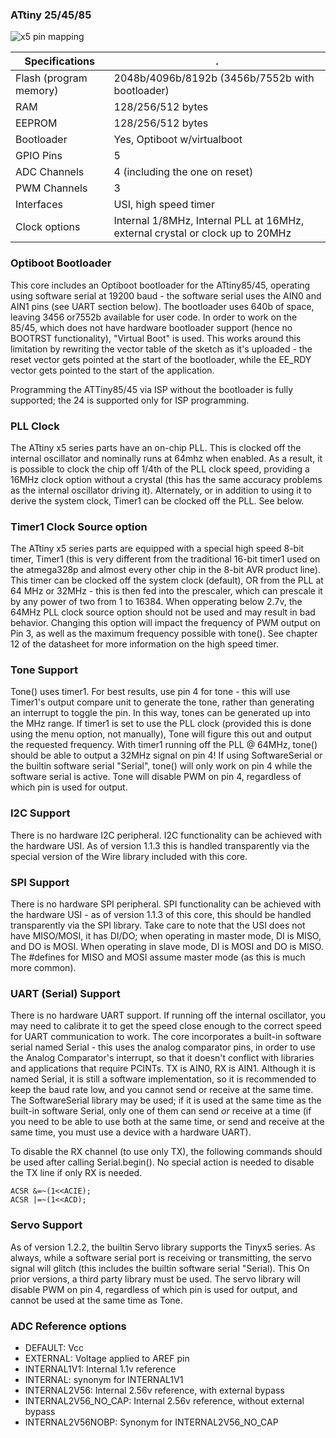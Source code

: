 
### ATtiny 25/45/85
![x5 pin mapping](http://drazzy.com/e/img/PinoutT85a.jpg "Arduino Pin Mapping for ATtiny x5 series")


 Specifications |  .
------------ | -------------
Flash (program memory)   | 2048b/4096b/8192b (3456b/7552b with bootloader)
RAM  | 128/256/512 bytes
EEPROM | 128/256/512 bytes
Bootloader | Yes, Optiboot w/virtualboot
GPIO Pins | 5
ADC Channels | 4 (including the one on reset)
PWM Channels | 3
Interfaces | USI, high speed timer
Clock options | Internal 1/8MHz, Internal PLL at 16MHz, external crystal or clock up to 20MHz

### Optiboot Bootloader
This core includes an Optiboot bootloader for the ATtiny85/45, operating using software serial at 19200 baud - the software serial uses the AIN0 and AIN1 pins (see UART section below). The bootloader uses 640b of space, leaving 3456 or7552b available for user code. In order to work on the 85/45, which does not have hardware bootloader support (hence no BOOTRST functionality), "Virtual Boot" is used. This works around this limitation by rewriting the vector table of the sketch as it's uploaded - the reset vector gets pointed at the start of the bootloader, while the EE_RDY vector gets pointed to the start of the application.

Programming the ATTiny85/45 via ISP without the bootloader is fully supported; the 24 is supported only for ISP programming.

### PLL Clock
The ATtiny x5 series parts have an on-chip PLL. This is clocked off the internal oscillator and nominally runs at 64mhz when enabled. As a result, it is possible to clock the chip off 1/4th of the PLL clock speed, providing a 16MHz clock option without a crystal (this has the same accuracy problems as the internal oscillator driving it). Alternately, or in addition to using it to derive the system clock, Timer1 can be clocked off the PLL. See below.

### Timer1 Clock Source option
The ATtiny x5 series parts are equipped with a special high speed 8-bit timer, Timer1 (this is very different from the traditional 16-bit timer1 used on the atmega328p and almost every other chip in the 8-bit AVR product line). This timer can be clocked off the system clock (default), OR from the PLL at 64 MHz or 32MHz - this is then fed into the prescaler, which can prescale it by any power of two from 1 to 16384. When opperating below 2.7v, the 64MHz PLL clock source option should not be used and may result in bad behavior. Changing this option will impact the frequency of PWM output on Pin 3, as well as the maximum frequency possible with tone(). See chapter 12 of the datasheet for more information on the high speed timer.

### Tone Support
Tone() uses timer1. For best results, use pin 4 for tone - this will use Timer1's output compare unit to generate the tone, rather than generating an interrupt to toggle the pin. In this way, tones can be generated up into the MHz range. If timer1 is set to use the PLL clock (provided this is done using the menu option, not manually), Tone will figure this out and output the requested frequency. With timer1 running off the PLL @ 64MHz, tone() should be able to output a 32MHz signal on pin 4! If using SoftwareSerial or the builtin software serial "Serial", tone() will only work on pin 4 while the software serial is active. Tone will disable PWM on pin 4, regardless of which pin is used for output.

### I2C Support
There is no hardware I2C peripheral. I2C functionality can be achieved with the hardware USI. As of version 1.1.3 this is handled transparently via the special version of the Wire library included with this core.

### SPI Support
There is no hardware SPI peripheral. SPI functionality can be achieved with the hardware USI - as of version 1.1.3 of this core, this should be handled transparently via the SPI library. Take care to note that the USI does not have MISO/MOSI, it has DI/DO; when operating in master mode, DI is MISO, and DO is MOSI. When operating in slave mode, DI is MOSI and DO is MISO. The #defines for MISO and MOSI assume master mode (as this is much more common).

### UART (Serial) Support
There is no hardware UART support. If running off the internal oscillator, you may need to calibrate it to get the speed close enough to the correct speed for UART communication to work. The core incorporates a built-in software serial named Serial - this uses the analog comparator pins, in order to use the Analog Comparator's interrupt, so that it doesn't conflict with libraries and applications that require PCINTs.  TX is AIN0, RX is AIN1. Although it is named Serial, it is still a software implementation, so it is recommended to keep the baud rate low, and you cannot send or receive at the same time. The SoftwareSerial library may be used; if it is used at the same time as the built-in software Serial, only one of them can send *or* receive at a time (if you need to be able to use both at the same time, or send and receive at the same time, you must use a device with a hardware UART).

To disable the RX channel (to use only TX), the following commands should be used after calling Serial.begin(). No special action is needed to disable the TX line if only RX is needed.
```
ACSR &=~(1<<ACIE);
ACSR |=~(1<<ACD);
```

### Servo Support
As of version 1.2.2, the builtin Servo library supports the Tinyx5 series. As always, while a software serial port is receiving or transmitting, the servo signal will glitch (this includes the builtin software serial "Serial). This  On prior versions, a third party library must be used. The servo library will disable PWM on pin 4, regardless of which pin is used for output, and cannot be used at the same time as Tone.

### ADC Reference options
* DEFAULT: Vcc
* EXTERNAL: Voltage applied to AREF pin
* INTERNAL1V1: Internal 1.1v reference
* INTERNAL: synonym for INTERNAL1V1
* INTERNAL2V56: Internal 2.56v reference, with external bypass
* INTERNAL2V56_NO_CAP: Internal 2.56v reference, without external bypass
* INTERNAL2V56NOBP: Synonym for INTERNAL2V56_NO_CAP
